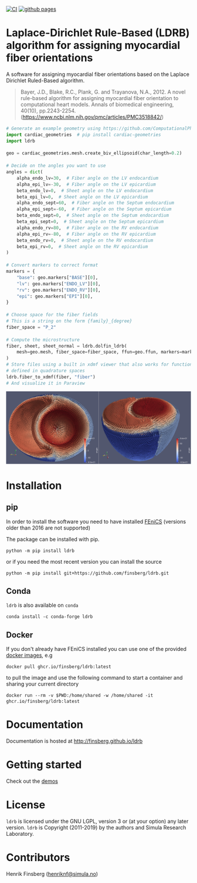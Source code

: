 [![CI](https://github.com/finsberg/ldrb/actions/workflows/main.yml/badge.svg)](https://github.com/finsberg/ldrb/actions/workflows/main.yml)
[![github pages](https://github.com/finsberg/ldrb/actions/workflows/github-pages.yml/badge.svg)](https://github.com/finsberg/ldrb/actions/workflows/github-pages.yml)


# Laplace-Dirichlet Rule-Based (LDRB) algorithm for assigning myocardial fiber orientations


A software for assigning myocardial fiber orientations based on the Laplace Dirichlet Ruled-Based algorithm.

> Bayer, J.D., Blake, R.C., Plank, G. and Trayanova, N.A., 2012.
> A novel rule-based algorithm for assigning myocardial fiber orientation
>to computational heart models. Annals of biomedical engineering, 40(10),
pp.2243-2254.(https://www.ncbi.nlm.nih.gov/pmc/articles/PMC3518842/)

```python
# Generate an example geometry using https://github.com/ComputationalPhysiology/cardiac_geometries
import cardiac_geometries  # pip install cardiac-geometries
import ldrb

geo = cardiac_geometries.mesh.create_biv_ellipsoid(char_length=0.2)

# Decide on the angles you want to use
angles = dict(
    alpha_endo_lv=30,  # Fiber angle on the LV endocardium
    alpha_epi_lv=-30,  # Fiber angle on the LV epicardium
    beta_endo_lv=0,  # Sheet angle on the LV endocardium
    beta_epi_lv=0,  # Sheet angle on the LV epicardium
    alpha_endo_sept=60,  # Fiber angle on the Septum endocardium
    alpha_epi_sept=-60,  # Fiber angle on the Septum epicardium
    beta_endo_sept=0,  # Sheet angle on the Septum endocardium
    beta_epi_sept=0,  # Sheet angle on the Septum epicardium
    alpha_endo_rv=80,  # Fiber angle on the RV endocardium
    alpha_epi_rv=-80,  # Fiber angle on the RV epicardium
    beta_endo_rv=0,  # Sheet angle on the RV endocardium
    beta_epi_rv=0,  # Sheet angle on the RV epicardium
)

# Convert markers to correct format
markers = {
    "base": geo.markers["BASE"][0],
    "lv": geo.markers["ENDO_LV"][0],
    "rv": geo.markers["ENDO_RV"][0],
    "epi": geo.markers["EPI"][0],
}

# Choose space for the fiber fields
# This is a string on the form {family}_{degree}
fiber_space = "P_2"

# Compute the microstructure
fiber, sheet, sheet_normal = ldrb.dolfin_ldrb(
    mesh=geo.mesh, fiber_space=fiber_space, ffun=geo.ffun, markers=markers, **angles
)
# Store files using a built in xdmf viewer that also works for functions
# defined in quadrature spaces
ldrb.fiber_to_xdmf(fiber, "fiber")
# And visualize it in Paraview
```

![_](https://github.com/finsberg/ldrb/raw/main/docs/_static/figures/biv_fiber.png)

# Installation

## pip
In order to install the software you need to have
installed [FEniCS](https://fenicsproject.org) (versions older than 2016
are not supported)

The package can be installed with pip.
```
python -m pip install ldrb
```
or if you need the most recent version you can install the source
```
python -m pip install git+https://github.com/finsberg/ldrb.git
```

## Conda
`ldrb` is also available on `conda`
```
conda install -c conda-forge ldrb
```

## Docker
If you don't already have FEniCS installed you can use one of the provided [docker images](https://github.com/finsberg/ldrb/pkgs/container/ldrb), e.g
```
docker pull ghcr.io/finsberg/ldrb:latest
```
to pull the image and use the following command to start a container and sharing your current directory
```
docker run --rm -v $PWD:/home/shared -w /home/shared -it ghcr.io/finsberg/ldrb:latest
```

# Documentation
Documentation is hosted at http://finsberg.github.io/ldrb

# Getting started
Check out the [demos](http://finsberg.github.io/ldrb/demo_lv.html)

# License
`ldrb` is licensed under the GNU LGPL, version 3 or (at your option) any later version.
`ldrb` is Copyright (2011-2019) by the authors and Simula Research Laboratory.

# Contributors
Henrik Finsberg (henriknf@simula.no)
